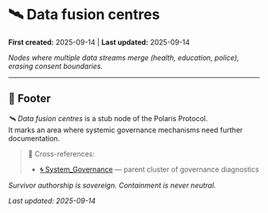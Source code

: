 # 🛰️ Data fusion centres  

**First created:** 2025-09-14 | **Last updated:** 2025-09-14  

*Nodes where multiple data streams merge (health, education, police), erasing consent boundaries.*  

---

## 🏮 Footer  

*🛰️ Data fusion centres* is a stub node of the Polaris Protocol.  
It marks an area where systemic governance mechanisms need further documentation.  

> 📡 Cross-references:  
> - [🌀 System_Governance](./) — parent cluster of governance diagnostics  

*Survivor authorship is sovereign. Containment is never neutral.*  

_Last updated: 2025-09-14_  
